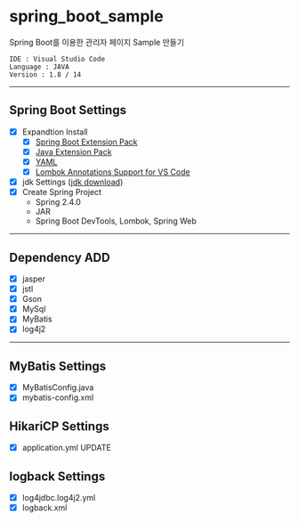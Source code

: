 # spring_boot_sample

Spring Boot를 이용한 관리자 페이지 Sample 만들기

```
IDE : Visual Studio Code
Language : JAVA
Version : 1.8 / 14
```
---
## Spring Boot Settings
 - [x] Expandtion Install
   - [x] [Spring Boot Extension Pack](https://marketplace.visualstudio.com/items?itemName=Pivotal.vscode-boot-dev-pack)
   - [x] [Java Extension Pack](https://marketplace.visualstudio.com/items?itemName=vscjava.vscode-java-pack)
   - [x] [YAML](https://marketplace.visualstudio.com/items?itemName=redhat.vscode-yaml)
   - [x] [Lombok Annotations Support for VS Code](https://marketplace.visualstudio.com/items?itemName=GabrielBB.vscode-lombok)
  - [x] jdk Settings ([jdk download](https://jdk.java.net/))
  - [x] Create Spring Project
    - Spring 2.4.0
    - JAR
    - Spring Boot DevTools, Lombok, Spring Web
---

## Dependency ADD
 - [x] jasper
 - [x] jstl
 - [x] Gson
 - [x] MySql
 - [x] MyBatis
 - [x] log4j2
---
## MyBatis Settings
 - [x] MyBatisConfig.java
 - [x] mybatis-config.xml

## HikariCP Settings
 - [x] application.yml UPDATE

## logback Settings
 - [x] log4jdbc.log4j2.yml
 - [x] logback.xml